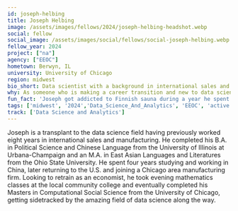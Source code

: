 ```yaml
---
id: joseph-helbing
title: Joseph Helbing
image: /assets/images/fellows/2024/joseph-helbing-headshot.webp
social: fellow
social_image: /assets/images/social/fellows/social-joseph-helbing.webp
fellow_year: 2024
project: ["na"]
agency: ["EEOC"]
hometown: Berwyn, IL
university: University of Chicago
region: midwest
bio_short: Data scientist with a background in international sales and manufacturing
why: As someone who is making a career transition and new to data science, the opportunities for mentorship and strong mutually supporting network of public service oriented colleagues at the USDC is exactly the kind of environment that fosters a growth mindset. I'm incredibly excited to join my USDC cohort to tackle important problems together.
fun_fact: 'Joseph got addicted to Finnish sauna during a year he spent living there, and one of his bucket list goals in life is to someday be invited to the sauna in the basement of the Finnish embassy in DC.'
tags: ['midwest', '2024','Data_Science_And_Analytics', 'EEOC', 'active']
track: ['Data Science and Analytics']
---
```


Joseph is a transplant to the data science field having previously worked eight years in international sales and manufacturing. He completed his B.A. in Political Science and Chinese Language from the University of Illinois at Urbana-Champaign and an M.A. in East Asian Languages and Literatures from the Ohio State University. He spent four years studying and working in China, later returning to the U.S. and joining a Chicago area manufacturing firm. Looking to retrain as an economist, he took evening mathematics classes at the local community college and eventually completed his Masters in Computational Social Science from the University of Chicago, getting sidetracked by the amazing field of data science along the way. 